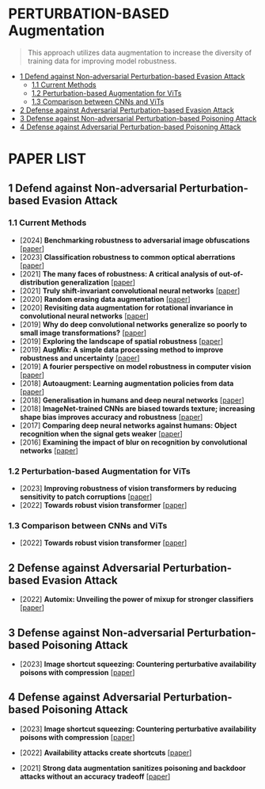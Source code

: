# PERTURBATION-BASED Augmentation
>This approach utilizes data augmentation to increase the diversity of training data for improving model robustness.

- [1 Defend against Non-adversarial Perturbation-based Evasion Attack](#1-Defend-against-Non-adversarial-Perturbation-based-Evasion-Attack)
  - [1.1 Current Methods](#11-Current-Methods)
  - [1.2 Perturbation-based Augmentation for ViTs](#12-Perturbation-based-Augmentation-for-ViTs)
  - [1.3 Comparison between CNNs and ViTs](#13-Comparison-between-CNNs-and-ViTs)
- [2 Defense against Adversarial Perturbation-based Evasion Attack](#2-Defense-against-Adversarial-Perturbation-based-Evasion-Attack)
- [3 Defense against Non-adversarial Perturbation-based Poisoning Attack](#3-Defense-against-Non-adversarial-Perturbation-based-Poisoning-Attack)
- [4 Defense against Adversarial Perturbation-based Poisoning Attack](#4-Defense-against-Adversarial-Perturbation-based-Poisoning-Attack)
  <!-- - [Citation](#citation) -->

# PAPER LIST

## 1 Defend against Non-adversarial Perturbation-based Evasion Attack

### 1.1 Current Methods

- [2024] **Benchmarking robustness to adversarial image obfuscations** [[paper](https://proceedings.neurips.cc/paper_files/paper/2023/hash/85c123f6da0fa159eb249e6a2e171903-Abstract-Datasets_and_Benchmarks.html)]
- [2023] **Classification robustness to common optical aberrations** [[paper](https://openaccess.thecvf.com/content/ICCV2023W/AROW/html/Muller_Classification_Robustness_to_Common_Optical_Aberrations_ICCVW_2023_paper.html)]
- [2021] **The many faces of robustness: A critical analysis of out-of-distribution generalization** [[paper](http://openaccess.thecvf.com/content/ICCV2021/html/Hendrycks_The_Many_Faces_of_Robustness_A_Critical_Analysis_of_Out-of-Distribution_ICCV_2021_paper.html)]
- [2021] **Truly shift-invariant convolutional neural networks** [[paper](http://openaccess.thecvf.com/content/CVPR2021/html/Chaman_Truly_Shift-Invariant_Convolutional_Neural_Networks_CVPR_2021_paper.html)]  
- [2020] **Random erasing data augmentation** [[paper](https://ojs.aaai.org/index.php/AAAI/article/view/7000)]
- [2020] **Revisiting data augmentation for rotational invariance in convolutional neural networks** [[paper](https://link.springer.com/chapter/10.1007/978-3-030-15413-4_10)]
- [2019] **Why do deep convolutional networks generalize so poorly to small image transformations?** [[paper](https://link.springer.com/article/10.1007/s11263-022-01672-y)]
- [2019] **Exploring the landscape of spatial robustness** [[paper](http://proceedings.mlr.press/v97/engstrom19a.html)]
- [2019] **AugMix: A simple data processing method to improve robustness and uncertainty** [[paper](https://arxiv.org/abs/1912.02781)]
- [2019] **A fourier perspective on model robustness in computer vision** [[paper](https://proceedings.neurips.cc/paper_files/paper/2019/hash/b05b57f6add810d3b7490866d74c0053-Abstract.html)]
- [2018] **Autoaugment: Learning augmentation policies from data** [[paper](https://link.springer.com/article/10.1007/s11263-022-01672-y)]
- [2018] **Generalisation in humans and deep neural networks** [[paper](https://proceedings.neurips.cc/paper/2018/hash/0937fb5864ed06ffb59ae5f9b5ed67a9-Abstract.html)]
- [2018] **ImageNet-trained CNNs are biased towards texture; increasing shape bias improves accuracy and robustness** [[paper](https://arxiv.org/abs/1811.12231)]
- [2017] **Comparing deep neural networks against humans: Object recognition when the signal gets weaker** [[paper](https://arxiv.org/abs/1706.06969)]
- [2016] **Examining the impact of blur on recognition by convolutional networks** [[paper](https://arxiv.org/abs/1611.05760)]

### 1.2 Perturbation-based Augmentation for ViTs
- [2023] **Improving robustness of vision transformers by reducing sensitivity to patch corruptions** [[paper](http://openaccess.thecvf.com/content/CVPR2023/html/Guo_Improving_Robustness_of_Vision_Transformers_by_Reducing_Sensitivity_To_Patch_CVPR_2023_paper.html)]
- [2022] **Towards robust vision transformer** [[paper](http://openaccess.thecvf.com/content/CVPR2022/html/Mao_Towards_Robust_Vision_Transformer_CVPR_2022_paper.html)]

### 1.3 Comparison between CNNs and ViTs
- [2022] **Towards robust vision transformer** [[paper](http://openaccess.thecvf.com/content/CVPR2022/html/Mao_Towards_Robust_Vision_Transformer_CVPR_2022_paper.html)]

## 2 Defense against Adversarial Perturbation-based Evasion Attack
- [2022] **Automix: Unveiling the power of mixup for stronger classifiers** [[paper](https://link.springer.com/chapter/10.1007/978-3-031-20053-3_26)]

  
## 3 Defense against Non-adversarial Perturbation-based Poisoning Attack


- [2023] **Image shortcut squeezing: Countering perturbative availability poisons with compression** [[paper](https://proceedings.mlr.press/v202/liu23bb.html)]

  
## 4 Defense against Adversarial Perturbation-based Poisoning Attack


- [2023] **Image shortcut squeezing: Countering perturbative availability poisons with compression** [[paper](https://proceedings.mlr.press/v202/liu23bb.html)]


- [2022] **Availability attacks create shortcuts** [[paper](https://dl.acm.org/doi/abs/10.1145/3534678.3539241)]

- [2021] **Strong data augmentation sanitizes poisoning and backdoor attacks without an accuracy tradeoff** [[paper](https://ieeexplore.ieee.org/abstract/document/9414862/)]

